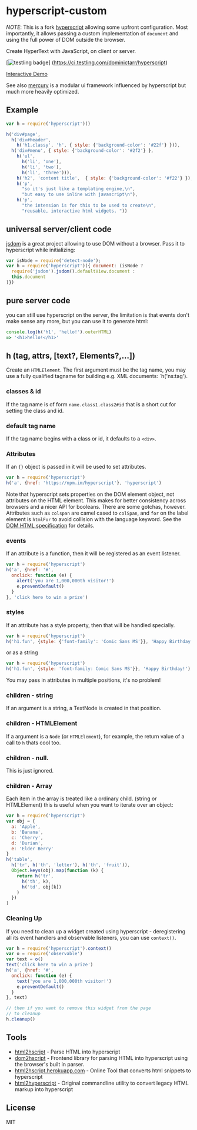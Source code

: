 # hyperscript-custom

*NOTE*: This is a fork [hyperscript](https://github.com/dominictarr/hyperscript) allowing some upfront configuration. Most importantly, it allows passing a custom implementation of `document` and using the full power of DOM outside the browser.

Create HyperText with JavaScript, on client or server.

[![testling badge](https://ci.testling.com/dominictarr/hyperscript.png)]
  (https://ci.testling.com/dominictarr/hyperscript)

[Interactive Demo](http://dominictarr.github.com/hyperscript)

See also [mercury](https://github.com/Raynos/mercury) is a modular ui
framework influenced by hyperscript but much more heavily optimized.

## Example

``` js
var h = require('hyperscript')()

h('div#page',
  h('div#header',
    h('h1.classy', 'h', { style: {'background-color': '#22f'} })),
  h('div#menu', { style: {'background-color': '#2f2'} },
    h('ul',
      h('li', 'one'),
      h('li', 'two'),
      h('li', 'three'))),
    h('h2', 'content title',  { style: {'background-color': '#f22'} }),
    h('p',
      "so it's just like a templating engine,\n",
      "but easy to use inline with javascript\n"),
    h('p',
      "the intension is for this to be used to create\n",
      "reusable, interactive html widgets. "))
```

## universal server/client code

[jsdom](https://github.com/tmpvar/jsdom) is a great project allowing to use DOM without a browser. Pass it to hyperscript while initializing:

``` js
var isNode = require('detect-node');
var h = require('hyperscript')({ document: (isNode ?
  require('jsdom').jsdom().defaultView.document :
  this.document
)})
```

## pure server code

you can still use hyperscript on the server,
the limitation is that events don't make sense any more,
but you can use it to generate html:

``` js
console.log(h('h1', 'hello!').outerHTML)
=> '<h1>hello!</h1>'
```

## h (tag, attrs, [text?, Elements?,...])

Create an `HTMLElement`. The first argument must be the tag name, you may use a
fully qualified tagname for building e.g. XML documents: `h('ns:tag').

### classes & id

If the tag name is of form `name.class1.class2#id` that is a short cut
for setting the class and id.

### default tag name

If the tag name begins with a class or id, it defaults to a `<div>`.

### Attributes

If an `{}` object is passed in it will be used to set attributes.

``` js
var h = require('hyperscript')
h('a', {href: 'https://npm.im/hyperscript'}, 'hyperscript')
```

Note that hyperscript sets properties on the DOM element object, not
attributes on the HTML element. This makes for better consistency across
browsers and a nicer API for booleans. There are some gotchas, however.
Attributes such as `colspan` are camel cased to `colSpan`, and `for` on the
label element is `htmlFor` to avoid collision with the language keyword. See the
[DOM HTML specification](http://www.w3.org/TR/DOM-Level-2-HTML/html.html)
for details.

### events

If an attribute is a function, then it will be registered as an event listener.

``` js
var h = require('hyperscript')
h('a', {href: '#',
  onclick: function (e) {
    alert('you are 1,000,000th visitor!')
    e.preventDefault()
  }
}, 'click here to win a prize')
```

### styles

If an attribute has a style property, then that will be handled specially.

``` js
var h = require('hyperscript')
h('h1.fun', {style: {'font-family': 'Comic Sans MS'}}, 'Happy Birthday!')
```

or as a string

``` js
var h = require('hyperscript')
h('h1.fun', {style: 'font-family: Comic Sans MS'}}, 'Happy Birthday!')
```

You may pass in attributes in multiple positions, it's no problem!

### children - string

If an argument is a string, a TextNode is created in that position.

### children - HTMLElement

If a argument is a `Node` (or `HTMLElement`), for example, the return value of a call to `h`
thats cool too.

### children - null.

This is just ignored.

### children - Array

Each item in the array is treated like a ordinary child. (string or HTMLElement)
this is useful when you want to iterate over an object:

``` js
var h = require('hyperscript')
var obj = {
  a: 'Apple',
  b: 'Banana',
  c: 'Cherry',
  d: 'Durian',
  e: 'Elder Berry'
}
h('table',
  h('tr', h('th', 'letter'), h('th', 'fruit')),
  Object.keys(obj).map(function (k) {
    return h('tr',
      h('th', k),
      h('td', obj[k])
    )
  })
)
```

### Cleaning Up

If you need to clean up a widget created using hyperscript - deregistering all its event handlers and observable listeners, you can use `context()`.

``` js
var h = require('hyperscript').context()
var o = require('observable')
var text = o()
text('click here to win a prize')
h('a', {href: '#',
  onclick: function (e) {
    text('you are 1,000,000th visitor!')
    e.preventDefault()
  }
}, text)

// then if you want to remove this widget from the page
// to cleanup
h.cleanup()

```

## Tools

* [html2hscript](https://github.com/twilson63/html2hscript) - Parse HTML into hyperscript
* [dom2hscript](https://github.com/AkeemMcLennon/dom2hscript) - Frontend library for parsing HTML into hyperscript using the browser's built in parser.
* [html2hscript.herokuapp.com](http://html2hscript.herokuapp.com/) - Online Tool that converts html snippets to hyperscript
* [html2hyperscript](https://github.com/unframework/html2hyperscript) - Original commandline utility to convert legacy HTML markup into hyperscript

## License

MIT
